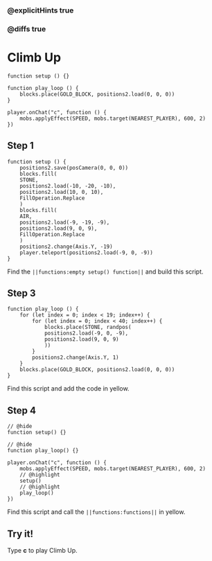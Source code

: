 ### @explicitHints true

### @diffs true

# Climb Up



```template
function setup () {}

function play_loop () {
    blocks.place(GOLD_BLOCK, positions2.load(0, 0, 0))
}

player.onChat("c", function () {
    mobs.applyEffect(SPEED, mobs.target(NEAREST_PLAYER), 600, 2)
})
```

## Step 1

```blocks
function setup () {
    positions2.save(posCamera(0, 0, 0))
    blocks.fill(
    STONE,
    positions2.load(-10, -20, -10),
    positions2.load(10, 0, 10),
    FillOperation.Replace
    )
    blocks.fill(
    AIR,
    positions2.load(-9, -19, -9),
    positions2.load(9, 0, 9),
    FillOperation.Replace
    )
    positions2.change(Axis.Y, -19)
    player.teleport(positions2.load(-9, 0, -9))
}
```

Find the ``||functions:empty setup() function||`` and build this script.

## Step 3

```blocks
function play_loop () {
    for (let index = 0; index < 19; index++) {
        for (let index = 0; index < 40; index++) {
            blocks.place(STONE, randpos(
            positions2.load(-9, 0, -9),
            positions2.load(9, 0, 9)
            ))
        }
        positions2.change(Axis.Y, 1)
    }
    blocks.place(GOLD_BLOCK, positions2.load(0, 0, 0))
}
```

Find this script and add the code in yellow.

## Step 4

```blocks
// @hide
function setup() {}

// @hide
function play_loop() {}

player.onChat("c", function () {
    mobs.applyEffect(SPEED, mobs.target(NEAREST_PLAYER), 600, 2)
    // @highlight
    setup()
    // @highlight
    play_loop()
})
```

Find this script and call the ``||functions:functions||`` in yellow.

## Try it!

Type **c** to play Climb Up.